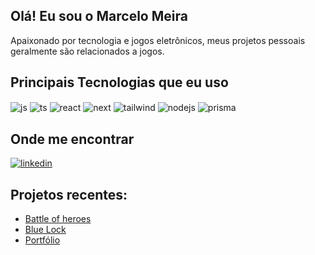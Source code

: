 ## Olá! Eu sou o Marcelo Meira
Apaixonado por tecnologia e jogos eletrônicos, meus projetos pessoais geralmente são relacionados a jogos.

## Principais Tecnologias que eu uso
<div>
  <img align="center" alt="js" src="https://img.shields.io/badge/JavaScript-F7DF1E?style=for-the-badge&logo=javascript&logoColor=black" />
  <img align="center" alt="ts" src="https://img.shields.io/badge/TypeScript-007ACC?style=for-the-badge&logo=typescript&logoColor=white" />
  <img align="center" alt="react" src="https://img.shields.io/badge/React-20232A?style=for-the-badge&logo=react&logoColor=61DAFB" />
  <img align="center" alt="next" src="https://img.shields.io/badge/Next-168363?style=for-the-badge&logo=react&logoColor=61DAFB" />
  <img align="center" alt="tailwind" src="https://img.shields.io/badge/Tailwind_CSS-38B2AC?style=for-the-badge&logo=tailwind-css&logoColor=white" />
  <img align="center" alt="nodejs" src="https://img.shields.io/badge/Node.js-43853D?style=for-the-badge&logo=node.js&logoColor=white" />
  <img align="center" alt="prisma" src="https://img.shields.io/badge/Prisma-3982CE?style=for-the-badge&logo=Prisma&logoColor=white" />
</div>

## Onde me encontrar
<a href="https://www.linkedin.com/in/marcelo-meira-7a5564239/">
  <img align="center" alt="linkedin" src="https://img.shields.io/badge/LinkedIn-0077B5?style=for-the-badge&logo=linkedin&logoColor=white" />
</a>

## Projetos recentes:
- [Battle of heroes](https://github.com/Ciber-marcelo/battle-of-heroes)<br/>
- [Blue Lock](https://github.com/Ciber-marcelo/blue-lock)<br/>
- [Portfólio](https://github.com/Ciber-marcelo/portfolio)<br/>




